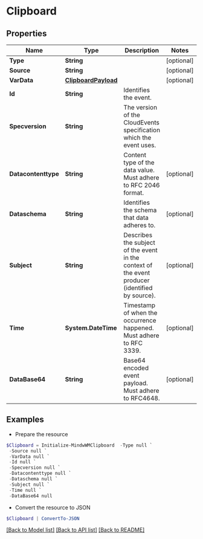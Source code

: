 # Clipboard
## Properties

Name | Type | Description | Notes
------------ | ------------- | ------------- | -------------
**Type** | **String** |  | [optional] 
**Source** | **String** |  | [optional] 
**VarData** | [**ClipboardPayload**](ClipboardPayload.md) |  | [optional] 
**Id** | **String** | Identifies the event. | 
**Specversion** | **String** | The version of the CloudEvents specification which the event uses. | 
**Datacontenttype** | **String** | Content type of the data value. Must adhere to RFC 2046 format. | [optional] 
**Dataschema** | **String** | Identifies the schema that data adheres to. | [optional] 
**Subject** | **String** | Describes the subject of the event in the context of the event producer (identified by source). | [optional] 
**Time** | **System.DateTime** | Timestamp of when the occurrence happened. Must adhere to RFC 3339. | [optional] 
**DataBase64** | **String** | Base64 encoded event payload. Must adhere to RFC4648. | [optional] 

## Examples

- Prepare the resource
```powershell
$Clipboard = Initialize-MindwWMClipboard  -Type null `
 -Source null `
 -VarData null `
 -Id null `
 -Specversion null `
 -Datacontenttype null `
 -Dataschema null `
 -Subject null `
 -Time null `
 -DataBase64 null
```

- Convert the resource to JSON
```powershell
$Clipboard | ConvertTo-JSON
```

[[Back to Model list]](../README.md#documentation-for-models) [[Back to API list]](../README.md#documentation-for-api-endpoints) [[Back to README]](../README.md)


